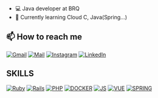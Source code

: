 - 💻 Java developer at BRQ
- 🌱 Currently learning Cloud C, Java(Spring...)

## 📫 How to reach me 
[![Gmail](https://img.shields.io/badge/gmail-jeanjantara@gmail.com-dfdfdf.svg?&style=for-the-badge&logo=gmail)](mailto:jeanjantara@gmail.com)
[![Mail](https://img.shields.io/badge/email-jantara@brq.com-dfdfdf.svg?&style=for-the-badge)](mailto:jantara@brq.com)
[![Instagram](https://img.shields.io/badge/instagram-jean.jantara-dd247b.svg?&style=for-the-badge&logo=instagram)](https://www.instagram.com/jean.jantara/)
[![LinkedIn](https://img.shields.io/badge/linkedin-jantara-1da1f2.svg?&style=for-the-badge&logo=linkedin)](https://uk.linkedin.com/in/jantara/)

## SKILLS
[![Ruby](https://img.shields.io/badge/Ruby-CC342D.svg?&style=for-the-badge&logo=ruby&logoColor=white)](https://www.ruby-lang.org/pt/)
[![Rails](https://img.shields.io/badge/Rails-CC0000.svg?&style=for-the-badge&logo=rubyonrails&logoColor=white)](https://rubyonrails.org/)
[![PHP](https://img.shields.io/badge/PHP-777BB4.svg?&style=for-the-badge&logo=php&logoColor=white)](https://www.php.net/)
[![DOCKER](https://img.shields.io/badge/Docker-2496ED.svg?&style=for-the-badge&logo=docker&logoColor=white)](https://www.docker.com/)
[![JS](https://img.shields.io/badge/JS-F7DF1E.svg?&style=for-the-badge&logo=javascript&logoColor=white)](#)
[![VUE](https://img.shields.io/badge/Vue-4FC08D.svg?&style=for-the-badge&logo=vue.js&logoColor=white)](https://vuejs.org/)
[![SPRING](https://img.shields.io/badge/Spring-6DB33F?style=for-the-badge&logo=spring&logoColor=white)](https://spring.io/)

